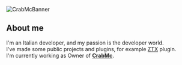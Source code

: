 ![CrabMcBanner](https://user-images.githubusercontent.com/71587630/200412444-7ba05568-b975-4c0a-8a17-34bb0c71ff09.jpg)

About me
---
I'm an Italian developer, and my passion is the developer world.<br>
I've made some public projects and plugins, for example [ZTX](https://www.spigotmc.org/resources/ztx.109371/) plugin.<br>
I'm currently working as Owner of **[CrabMc](https://crabmc.it/)**.
